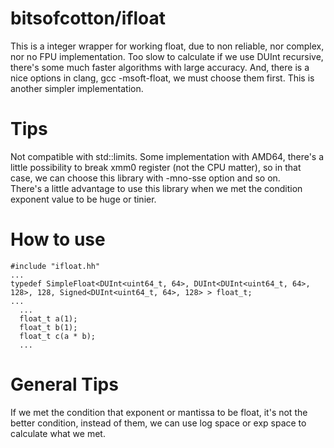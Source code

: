 # bitsofcotton/ifloat
This is a integer wrapper for working float, due to non reliable, nor complex, nor no FPU implementation.
Too slow to calculate if we use DUInt recursive, there's some much faster algorithms with large accuracy.
And, there is a nice options in clang, gcc -msoft-float, we must choose them first.
This is another simpler implementation.

# Tips
Not compatible with std::limits.
Some implementation with AMD64, there's a little possibility to break xmm0 register (not the CPU matter), so in that case, we can choose this library with -mno-sse option and so on.  
There's a little advantage to use this library when we met the condition exponent value to be huge or tinier.

# How to use
    #include "ifloat.hh"
    ...
    typedef SimpleFloat<DUInt<uint64_t, 64>, DUInt<DUInt<uint64_t, 64>, 128>, 128, Signed<DUInt<uint64_t, 64>, 128> > float_t;
    ...
      ...
      float_t a(1);
      float_t b(1);
      float_t c(a * b);
      ...

# General Tips
If we met the condition that exponent or mantissa to be float, it's not the better condition, instead of them, we can use log space or exp space to calculate what we met.

